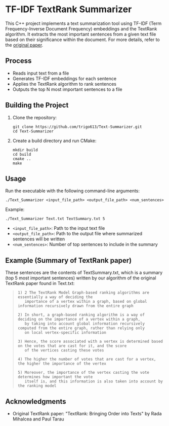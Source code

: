 # TF-IDF TextRank Summarizer

This C++ project implements a text summarization tool using TF-IDF (Term Frequency-Inverse Document Frequency) embeddings and the TextRank algorithm. It extracts the most important sentences from a given text file based on their significance within the document.
For more details, refer to the [original paper](https://web.eecs.umich.edu/~mihalcea/papers/mihalcea.emnlp04.pdf).


## Process

- Reads input text from a file
- Generates TF-IDF embeddings for each sentence
- Applies the TextRank algorithm to rank sentences
- Outputs the top N most important sentences to a file

## Building the Project

1. Clone the repository:
   ```
   git clone https://github.com/trigo613/Text-Summarizer.git
   cd Text-Summarizer
   ```

2. Create a build directory and run CMake:
   ```
   mkdir build
   cd build
   cmake ..
   make
   ```

## Usage

Run the executable with the following command-line arguments:

```
./Text_Summarizer <input_file_path> <output_file_path> <num_sentences>
```

Example:
```
./Text_Summarizer Text.txt TextSummary.txt 5
```

- `<input_file_path>`: Path to the input text file
- `<output_file_path>`: Path to the output file where summarized sentences will be written
- `<num_sentences>`: Number of top sentences to include in the summary



## Example (Summary of TextRank paper)

These sentences are the contents of TextSummary.txt, which is a summary (top 5 most important sentences) written by our algorithm of the original TextRank paper found in Text.txt:

>```
> 1) 2 The TextRank Model Graph-based ranking algorithms are essentially a way of deciding the
>    importance of a vertex within a graph, based on global information recursively drawn from the entire graph
>
> 2) In short, a graph-based ranking algorithm is a way of deciding on the importance of a vertex within a graph,
>    by taking into account global information recursively computed from the entire graph, rather than relying only
>    on local vertex-specific information
>
> 3) Hence, the score associated with a vertex is determined based on the votes that are cast for it, and the score
>    of the vertices casting these votes
>
> 4) The higher the number of votes that are cast for a vertex, the higher the importance of the vertex
>
> 5) Moreover, the importance of the vertex casting the vote determines how important the vote
>    itself is, and this information is also taken into account by the ranking model
>```

## Acknowledgments

- Original TextRank paper: "TextRank: Bringing Order into Texts" by Rada Mihalcea and Paul Tarau

